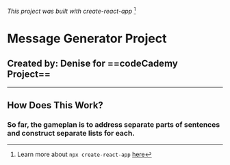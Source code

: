 *This project was built with create-react-app* [^1]

# Message Generator Project

## Created by: Denise for ==codeCademy Project==

---

## How Does This Work?

### So far, the gameplan is to address separate parts of sentences and construct separate lists for each.

[^1]: Learn more about `npx create-react-app` [here](https://legacy.reactjs.org/)